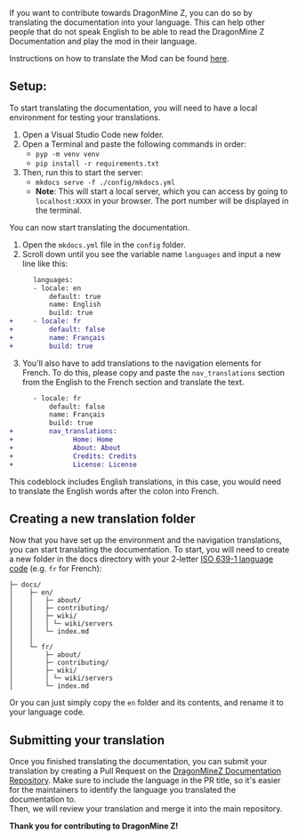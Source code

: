 If you want to contribute towards DragonMine Z, you can do so by translating the documentation into your language. This can help other people that do not speak English to be able to read the DragonMine Z Documentation and play the mod in their language.

Instructions on how to translate the Mod can be found [here](translate.md).

## **Setup**:
To start translating the documentation, you will need to have a local environment for testing your translations.
1. Open a Visual Studio Code new folder.  
2. Open a Terminal and paste the following commands in order:  
      - `pyp -m venv venv`  
      - `pip install -r requirements.txt`  
3. Then, run this to start the server:  
      - `mkdocs serve -f ./config/mkdocs.yml`  
      - **Note**: This will start a local server, which you can access by going to `localhost:XXXX` in your browser. The port number will be displayed in the terminal.

You can now start translating the documentation.

1. Open the `mkdocs.yml` file in the `config` folder.  
2. Scroll down until you see the variable name `languages` and input a new line like this:  
```diff title="mkdocs.yml"
      languages:
      - locale: en
          default: true
          name: English
          build: true
+     - locale: fr
+         default: false
+         name: Français
+         build: true
```
3. You'll also have to add translations to the navigation elements for French. To do this, please copy and paste the `nav_translations` section from the English to the French section and translate the text.
```diff title="mkdocs.yml"
      - locale: fr
          default: false
          name: Français
          build: true
+         nav_translations:
+               Home: Home
+               About: About
+               Credits: Credits
+               License: License
```  
This codeblock includes English translations, in this case, you would need to translate the English words after the colon into French.

## **Creating a new translation folder**
Now that you have set up the environment and the navigation translations, you can start translating the documentation.
To start, you will need to create a new folder in the docs directory with your 2-letter [ISO 639-1 language code](https://en.wikipedia.org/wiki/List_of_ISO_639-1_codes) (e.g. `fr` for French):
```
├─ docs/
│    ├─ en/
│    │   ├─ about/
│    │   ├─ contributing/
│    │   ├─ wiki/
│    │   │ └─ wiki/servers
│    │   └─ index.md
│    │
│    └─ fr/
│        ├─ about/
│        ├─ contributing/
│        ├─ wiki/
│        │ └─ wiki/servers
│        └─ index.md
```

Or you can just simply copy the `en` folder and its contents, and rename it to your language code.

## Submitting your translation
Once you finished translating the documentation, you can submit your translation by creating a Pull Request on the [DragonMineZ Documentation Repository](https://github.com/DragonMineZ/dragonminez-docs). Make sure to include the language in the PR title, so it's easier for the maintainers to identify the language you translated the documentation to.  
Then, we will review your translation and merge it into the main repository.

**Thank you for contributing to DragonMine Z!**
```